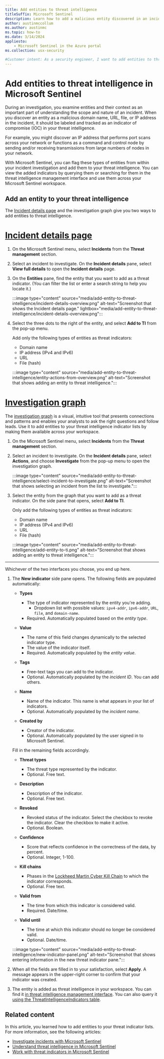 ```yaml
---
title: Add entities to threat intelligence
titleSuffix: Microsoft Sentinel
description: Learn how to add a malicious entity discovered in an incident investigation to your threat intelligence in Microsoft Sentinel.
author: austinmccollum
ms.author: austinmc
ms.topic: how-to
ms.date: 3/14/2024
appliesto:
    - Microsoft Sentinel in the Azure portal
ms.collection: usx-security

#Customer intent: As a security engineer, I want to add entities to threat intelligence during incident investigations so that my team can track and manage indicators of compromise effectively.
---
```


# Add entities to threat intelligence in Microsoft Sentinel

During an investigation, you examine entities and their context as an important part of understanding the scope and nature of an incident. When you discover an entity as a malicious domain name, URL, file, or IP address in the incident, it should be labeled and tracked as an indicator of compromise (IOC) in your threat intelligence.

For example, you might discover an IP address that performs port scans across your network or functions as a command and control node by sending and/or receiving transmissions from large numbers of nodes in your network.

With Microsoft Sentinel, you can flag these types of entities from within your incident investigation and add them to your threat intelligence. You can view the added indicators by querying them or searching for them in the threat intelligence management interface and use them across your Microsoft Sentinel workspace.

## Add an entity to your threat intelligence

The [Incident details page](investigate-incidents.md) and the investigation graph give you two ways to add entities to threat intelligence.

# [Incident details page](#tab/incidents)

1. On the Microsoft Sentinel menu, select **Incidents** from the **Threat management** section.

1. Select an incident to investigate. On the **Incident details** pane, select **View full details** to open the **Incident details** page.

1. On the **Entities** pane, find the entity that you want to add as a threat indicator. (You can filter the list or enter a search string to help you locate it.)

    :::image type="content" source="media/add-entity-to-threat-intelligence/incident-details-overview.png" alt-text="Screenshot that shows the Incident details page." lightbox="media/add-entity-to-threat-intelligence/incident-details-overview.png":::

1. Select the three dots to the right of the entity, and select **Add to TI** from the pop-up menu.

    Add only the following types of entities as threat indicators:

    - Domain name
    - IP address (IPv4 and IPv6)
    - URL
    - File (hash)

    :::image type="content" source="media/add-entity-to-threat-intelligence/entity-actions-from-overview.png" alt-text="Screenshot that shows adding an entity to threat intelligence.":::

# [Investigation graph](#tab/cases)

The [investigation graph](investigate-cases.md) is a visual, intuitive tool that presents connections and patterns and enables your analysts to ask the right questions and follow leads. Use it to add entities to your threat intelligence indicator lists by making them available across your workspace.

1. On the Microsoft Sentinel menu, select **Incidents** from the **Threat management** section.

1. Select an incident to investigate. On the **Incident details** pane, select **Actions**, and choose **Investigate** from the pop-up menu to open the investigation graph.

    :::image type="content" source="media/add-entity-to-threat-intelligence/select-incident-to-investigate.png" alt-text="Screenshot that shows selecting an incident from the list to investigate.":::

1. Select the entity from the graph that you want to add as a threat indicator. On the side pane that opens, select **Add to TI**.

    Only add the following types of entities as threat indicators:

    - Domain name
    - IP address (IPv4 and IPv6)
    - URL
    - File (hash)

    :::image type="content" source="media/add-entity-to-threat-intelligence/add-entity-to-ti.png" alt-text="Screenshot that shows adding an entity to threat intelligence.":::

---

Whichever of the two interfaces you choose, you end up here.

1. The **New indicator** side pane opens. The following fields are populated automatically:

    - **Types**
        - The type of indicator represented by the entity you're adding.
            - Dropdown list with possible values: `ipv4-addr`, `ipv6-addr`, `URL`, `file`, and `domain-name`.
        - Required. Automatically populated based on the *entity type*.

    - **Value**
        - The name of this field changes dynamically to the selected indicator type.
        - The value of the indicator itself.
        - Required. Automatically populated by the *entity value*.

    - **Tags**
        - Free-text tags you can add to the indicator.
        - Optional. Automatically populated by the *incident ID*. You can add others.
    
    - **Name**
        - Name of the indicator. This name is what appears in your list of indicators.
        - Optional. Automatically populated by the *incident name*.
    
    - **Created by**
        - Creator of the indicator.
        - Optional. Automatically populated by the user signed in to Microsoft Sentinel.

    Fill in the remaining fields accordingly.

    - **Threat types**
        - The threat type represented by the indicator.
        - Optional. Free text.

    - **Description**
        - Description of the indicator.
        - Optional. Free text.

    - **Revoked**
        - Revoked status of the indicator. Select the checkbox to revoke the indicator. Clear the checkbox to make it active.
        - Optional. Boolean.

    - **Confidence**
        - Score that reflects confidence in the correctness of the data, by percent.
        - Optional. Integer, 1-100.

    - **Kill chains**
        - Phases in the [Lockheed Martin Cyber Kill Chain](https://www.lockheedmartin.com/en-us/capabilities/cyber/cyber-kill-chain.html#OVERVIEW) to which the indicator corresponds.
        - Optional. Free text.

    - **Valid from**
        - The time from which this indicator is considered valid.
        - Required. Date/time.

    - **Valid until**
        - The time at which this indicator should no longer be considered valid.
        - Optional. Date/time.

    :::image type="content" source="media/add-entity-to-threat-intelligence/new-indicator-panel.png" alt-text="Screenshot that shows entering information in the new threat indicator pane.":::

1. When all the fields are filled in to your satisfaction, select **Apply**. A message appears in the upper-right corner to confirm that your indicator was created.

1. The entity is added as threat intelligence in your workspace. You can find it [in threat intelligence management interface](work-with-threat-indicators.md#view-your-threat-intelligence-in-the-management-interface). You can also query it [using the ThreatIntelligenceIndicators table](work-with-threat-indicators.md#find-and-view-threat-intelligence-with-queries).

## Related content

In this article, you learned how to add entities to your threat indicator lists. For more information, see the following articles:

- [Investigate incidents with Microsoft Sentinel](investigate-incidents.md)
- [Understand threat intelligence in Microsoft Sentinel](understand-threat-intelligence.md)
- [Work with threat indicators in Microsoft Sentinel](work-with-threat-indicators.md)
